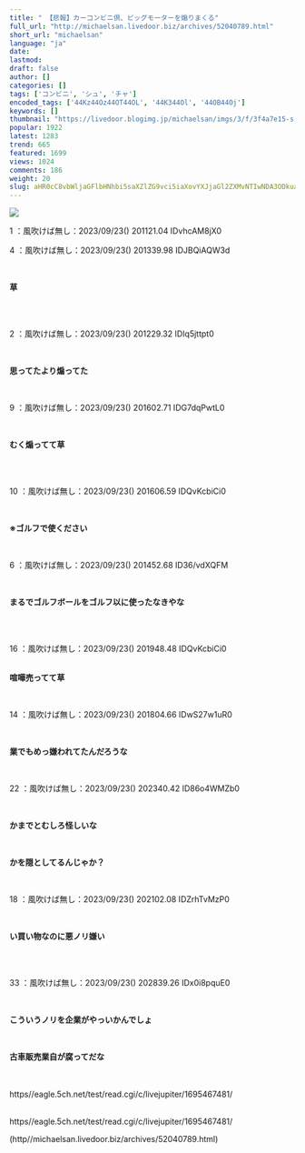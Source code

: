 ```yaml
---
title: " 【悲報】カーコンビニ倶、ビッグモーターを煽りまくる"
full_url: "http://michaelsan.livedoor.biz/archives/52040789.html"
short_url: "michaelsan"
language: "ja"
date: 
lastmod: 
draft: false
author: []
categories: []
tags: ['コンビニ', 'シュ', 'チャ']
encoded_tags: ['44Kz44Oz44OT44OL', '44K344Ol', '44OB44Oj']
keywords: []
thumbnail: "https://livedoor.blogimg.jp/michaelsan/imgs/3/f/3f4a7e15-s.jpg"
popular: 1922
latest: 1283
trend: 665
featured: 1699
views: 1024
comments: 186
weight: 20
slug: aHR0cC8vbWljaGFlbHNhbi5saXZlZG9vci5iaXovYXJjaGl2ZXMvNTIwNDA3ODkuaHRtbA==
---
```


![](https://livedoor.blogimg.jp/michaelsan/imgs/3/f/3f4a7e15-s.jpg)

<div><p>1 ：風吹けば無し：2023/09/23() 201121.04 IDvhcAM8jX0</p><p>4 ：風吹けば無し：2023/09/23() 201339.98 IDJBQiAQW3d</p><br><b><p>草<br></p><br></b><br><p>2 ：風吹けば無し：2023/09/23() 201229.32 IDIq5jttpt0</p><br><b><p>思ってたより煽ってた </p></b><br><p>9 ：風吹けば無し：2023/09/23() 201602.71 IDG7dqPwtL0</p><br><b><p>むく煽ってて草 </p><br></b><br><p>10 ：風吹けば無し：2023/09/23() 201606.59 IDQvKcbiCi0</p><br><b><p>※ゴルフで使ください </p></b><br><p>6 ：風吹けば無し：2023/09/23() 201452.68 ID36/vdXQFM</p><br><b><p>まるでゴルフボールをゴルフ以に使ったなきやな </p><br></b><br><p>16 ：風吹けば無し：2023/09/23() 201948.48 IDQvKcbiCi0</p><b><p><br>喧嘩売ってて草 </p></b><br><p>14 ：風吹けば無し：2023/09/23() 201804.66 IDwS27w1uR0</p><br><b><p>業でもめっ嫌われてたんだろうな</p></b><br><p>22 ：風吹けば無し：2023/09/23() 202340.42 ID86o4WMZb0</p><br><p><b><p>かまでとむしろ怪しいな</p></b></p><p><b><p><br></p></b></p><b><p>かを隠としてるんじゃか？ </p></b><br><p>18 ：風吹けば無し：2023/09/23() 202102.08 IDZrhTvMzP0</p><br><b><p>い買い物なのに悪ノリ嫌い </p><br></b><br><p>33 ：風吹けば無し：2023/09/23() 202839.26 IDx0i8pquE0</p><br><p><b><p>こういうノリを企業がやっいかんでしょ</p></b></p><p><b><p><br></p></b></p><b><p>古車販売業自が腐ってだな</p><br></b><br>https//eagle.5ch.net/test/read.cgi/c/livejupiter/1695467481/<br><br clear='all'> <p id='a6850dc6aefc0d5bbff2bea180d92d89'> </p> <p id='a6850dc6aefc0d5bbff2bea180d92d89'> </p> <p class='alistcloud-container-6795'></p> <p>https//eagle.5ch.net/test/read.cgi/c/livejupiter/1695467481/</p></div>

(http//michaelsan.livedoor.biz/archives/52040789.html)
